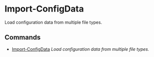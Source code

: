 # Import-ConfigData

Load configuration data from multiple file types.

## Commands

- [Import-ConfigData](Import-ConfigData.md) _Load configuration data from multiple file types._


